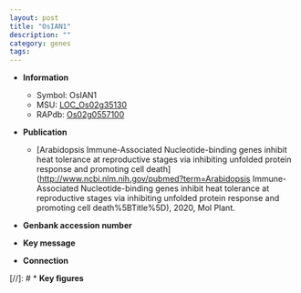 ```yaml
---
layout: post
title: "OsIAN1"
description: ""
category: genes
tags: 
---
```


* **Information**  
    + Symbol: OsIAN1  
    + MSU: [LOC_Os02g35130](http://rice.plantbiology.msu.edu/cgi-bin/ORF_infopage.cgi?orf=LOC_Os02g35130)  
    + RAPdb: [Os02g0557100](http://rapdb.dna.affrc.go.jp/viewer/gbrowse_details/irgsp1?name=Os02g0557100)  

* **Publication**  
    + [Arabidopsis Immune-Associated Nucleotide-binding genes inhibit heat tolerance at reproductive stages via inhibiting unfolded protein response and promoting cell death](http://www.ncbi.nlm.nih.gov/pubmed?term=Arabidopsis Immune-Associated Nucleotide-binding genes inhibit heat tolerance at reproductive stages via inhibiting unfolded protein response and promoting cell death%5BTitle%5D), 2020, Mol Plant.

* **Genbank accession number**  

* **Key message**  

* **Connection**  

[//]: # * **Key figures**  


